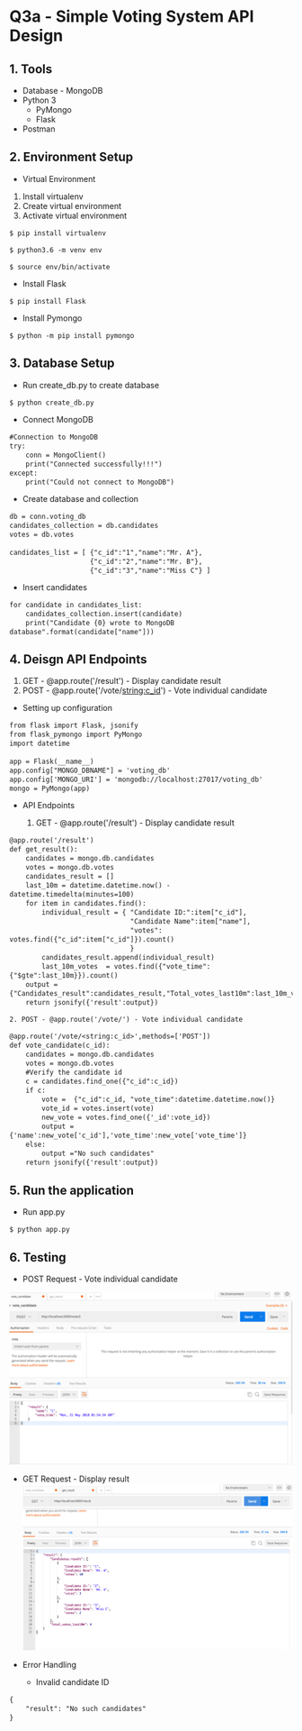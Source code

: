 
# Q3a - Simple Voting System API Design

## 1. Tools
* Database - MongoDB
* Python 3
    * PyMongo
    * Flask
* Postman

## 2. Environment Setup

* Virtual Environment

1. Install virtualenv
2. Create virtual environment
3. Activate virtual environment

```console
$ pip install virtualenv
```
```console
$ python3.6 -m venv env
```
```console
$ source env/bin/activate
```
* Install Flask
```console
$ pip install Flask
```
* Install Pymongo
```console
$ python -m pip install pymongo
```
## 3. Database Setup

* Run create_db.py to create database
```console
$ python create_db.py
```
* Connect MongoDB
```console
#Connection to MongoDB
try:
    conn = MongoClient()
    print("Connected successfully!!!")
except:
    print("Could not connect to MongoDB")
```

* Create database and collection
```console
db = conn.voting_db
candidates_collection = db.candidates
votes = db.votes

candidates_list = [ {"c_id":"1","name":"Mr. A"},
                    {"c_id":"2","name":"Mr. B"},
                    {"c_id":"3","name":"Miss C"} ]
```

* Insert candidates
```console
for candidate in candidates_list:
    candidates_collection.insert(candidate)
    print("Candidate {0} wrote to MongoDB database".format(candidate["name"]))
```
## 4. Deisgn API Endpoints

1. GET - @app.route('/result') - Display candidate result 
2. POST - @app.route('/vote/<string:c_id>') - Vote individual candidate

* Setting up configuration
```console
from flask import Flask, jsonify
from flask_pymongo import PyMongo
import datetime

app = Flask(__name__)
app.config["MONGO_DBNAME"] = 'voting_db'
app.config['MONGO_URI'] = 'mongodb://localhost:27017/voting_db'
mongo = PyMongo(app)
```
* API Endpoints

    1. GET - @app.route('/result') - Display candidate result
```console
@app.route('/result')
def get_result():
    candidates = mongo.db.candidates
    votes = mongo.db.votes
    candidates_result = []
    last_10m = datetime.datetime.now() - datetime.timedelta(minutes=100)
    for item in candidates.find():
        individual_result = { "Candidate ID:":item["c_id"],
                              "Candidate Name":item["name"],
                              "votes": votes.find({"c_id":item["c_id"]}).count()
                              }
        candidates_result.append(individual_result)
        last_10m_votes  = votes.find({"vote_time":{"$gte":last_10m}}).count()
    output = {"Candidates_result":candidates_result,"Total_votes_last10m":last_10m_votes}
    return jsonify({'result':output})
```
    2. POST - @app.route('/vote/') - Vote individual candidate
```console
@app.route('/vote/<string:c_id>',methods=['POST'])
def vote_candidate(c_id):
    candidates = mongo.db.candidates
    votes = mongo.db.votes
    #Verify the candidate id
    c = candidates.find_one({"c_id":c_id})
    if c:
        vote =  {"c_id":c_id, "vote_time":datetime.datetime.now()}
        vote_id = votes.insert(vote)
        new_vote = votes.find_one({'_id':vote_id})
        output = {'name':new_vote['c_id'],'vote_time':new_vote['vote_time']}
    else:
        output ="No such candidates"
    return jsonify({'result':output})
```
## 5. Run the application

* Run app.py
```console
$ python app.py
```
## 6. Testing

* POST Request - Vote individual candidate

![GitHub Logo](https://github.com/sincheng/DEV-Offsite-Test/blob/master/Q3a/img/request_1.png)

* GET Request - Display result
![GitHub Logo](https://github.com/sincheng/DEV-Offsite-Test/blob/master/Q3a/img/request_2.png)

* Error Handling
    * Invalid candidate ID
```console
{
    "result": "No such candidates"
}
```
